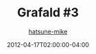 ---
title: "Grafald #3"
type: "image"
date: 2012-04-17T02:00:00-04:00
draft: false
categories:
- comics
- collaborations
tags:
- grafald
image_path: "../img/2012/3.png"
alt_text: ""
is_subpage: true
author: "[hatsune-mike](https://cohost.org/hatsune-mike)"
---